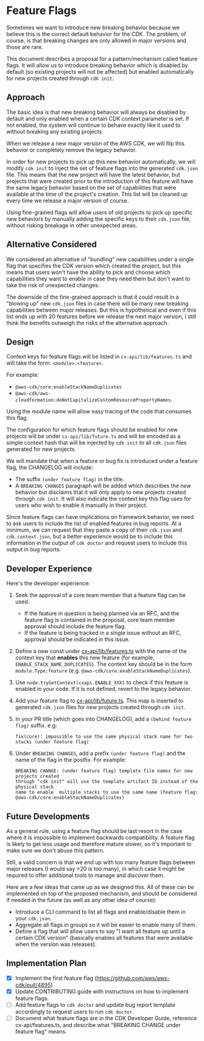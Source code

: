 # Feature Flags

Sometimes we want to introduce new breaking behavior because we believe this is
the correct default behavior for the CDK. The problem, of course, is that
breaking changes are only allowed in major versions and those are rare.

This document describes a proposal for a pattern/mechanism called feature flags.
It will allow us to introduce breaking behavior which is disabled by default (so
existing projects will not be affected) but enabled automatically for new
projects created through `cdk init`.

## Approach

The basic idea is that new breaking behavior will always be disabled by default
and only enabled when a certain CDK context parameter is set. If not enabled,
the system will continue to behave exactly like it used to without breaking any
existing projects.

When we release a new major version of the AWS CDK, we will flip this behavior
or completely remove the legacy behavior.

In order for new projects to pick up this new behavior automatically, we will
modify `cdk init` to inject the set of feature flags into the generated
`cdk.json` file. This means that the new project will have the latest behavior,
but projects that were created prior to the introduction of this feature will
have the same legacy behavior based on the set of capabilities that were
available at the time of the project's creation. This list will be cleaned up
every time we release a major version of course.

Using fine-grained flags will allow users of old projects to pick up specific
new behaviors by manually adding the specific keys to their `cdk.json`
file, without risking breakage in other unexpected areas.

## Alternative Considered
 
We considered an alternative of "bundling" new capabilities under a single flag
that specifies the CDK version which created the project, but this means that
users won't have the ability to pick and choose which capabilities they
want to enable in case they need them but don't want to take the risk of
unexpected changes.
 
The downside of the fine-grained approach is that it could result in a "blowing
up" new `cdk.json` files in case there will be many new breaking capabilities
between major releases. But this is hypothetical and even if this list ends up
with 20 features before we release the next major version, I still think the
benefits outweigh the risks of the alternative approach.

## Design

Context keys for feature flags will be listed in `cx-api/lib/features.ts` and
will take the form: `<module>:<feature>`. 

For example:

- `@aws-cdk/core:enableStackNameDuplicates`
- `@aws-cdk/aws-cloudformation:doNotCapitalizeCustomResourcePropertyNames`.

Using the module name will allow easy tracing of the code that consumes this
flag.

The configuration for which feature flags should be enabled for new projects
will be under `cx-api/lib/future.ts` and will be encoded as a simple context
hash that will be injected by `cdk init` to all `cdk.json` files generated for
new projects.

We will mandate that when a feature or bug fix is introduced under a feature
flag, the CHANGELOG will include:

- The suffix `(under feature flag)` in the title.
- A `BREAKING CHANGES` paragraph will be added which describes the *new*
  behavior but disclaims that it will only apply to new projects created through
  `cdk init`. It will also indicate the context key this flag uses for users who
  wish to enable it manually in their project.

Since feature flags can have implications on framework behavior, we need to
ask users to include the list of enabled features in bug reports. At a minimum,
we can request that they paste a copy of their `cdk.json` and `cdk.context.json`,
but a better experience would be to include this information in the output of
`cdk doctor` and request users to include this output in bug reports.

## Developer Experience

Here's the developer experience:

1. Seek the approval of a core team member that a feature flag can be used.
   * If the feature in question is being planned via an RFC, and the feature flag is contained in the proposal, 
     core team member approval should include the feature flag.
   * If the feature is being tracked in a single issue without an RFC, approval should be indicated in this issue.
2. Define a new const under
   [cx-api/lib/features.ts](https://github.com/aws/aws-cdk/blob/master/packages/%40aws-cdk/cx-api/lib/features.ts)
   with the name of the context key that **enables** this new feature (for
   example, `ENABLE_STACK_NAME_DUPLICATES`). The context key should be in the
   form `module.Type:feature` (e.g. `@aws-cdk/core:enableStackNameDuplicates`).
3. Use `node.tryGetContext(cxapi.ENABLE_XXX)` to check if this feature is enabled
   in your code. If it is not defined, revert to the legacy behavior.
4. Add your feature flag to
   [cx-api/lib/future.ts](https://github.com/aws/aws-cdk/blob/master/packages/%40aws-cdk/cx-api/lib/future.ts).
   This map is inserted to generated `cdk.json` files for new projects created
   through `cdk init`.
5. In your PR title (which goes into CHANGELOG), add a `(behind feature flag)` suffix. e.g:
    ```
    fix(core): impossible to use the same physical stack name for two stacks (under feature flag)
    ```
5. Under `BREAKING CHANGES`, add a prefix `(under feature flag)` and the name of the flag in the postfix. 
   For example:

    ```
    BREAKING CHANGE: (under feature flag) template file names for new projects created 
    through "cdk init" will use the template artifact ID instead of the physical stack 
    name to enable  multiple stacks to use the same name (feature flag: @aws-cdk/core:enableStackNameDuplicates)
    ```

## Future Developments

As a general rule, using a feature flag should be last resort in the case where
it is impossible to implement backwards compatibility. A feature flag is likely
to get less usage and therefore mature slower, so it's important to make sure we
don't abuse this pattern.

Still, a valid concern is that we end up with too many feature flags between
major releases (I would say >20 is too many), in which case it might be required
to offer additional tools to manage and discover them.

Here are a few ideas that came up as we designed this. All of these can be
implemented on top of the proposed mechanism, and should be considered if needed
in the future (as well as any other idea of course):

- Introduce a CLI command to list all flags and enable/disable them in your `cdk.json`.
- Aggregate all flags in groups so it will be easier to enable many of them.
- Define a flag that will allow users to say "I want all feature up until a certain CDK version" (basically enables all features that were available when the version was releases).

## Implementation Plan

- [x] Implement the first feature flag (https://github.com/aws/aws-cdk/pull/4895)
- [x] Update CONTRIBUTING guide with instructions on how to implement feature flags.
- [ ] Add feature flags to `cdk doctor` and update bug report template accordingly to request users to run `cdk doctor`.
- [ ] Document what feature flags are in the CDK Developer Guide, reference cx-api/features.ts, and describe what "BREAKING CHANGE under feature flag" means.

